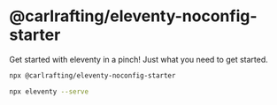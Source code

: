 # @carlrafting/eleventy-noconfig-starter

Get started with eleventy in a pinch! Just what you need to get started.



```bash
npx @carlrafting/eleventy-noconfig-starter

npx eleventy --serve
```
